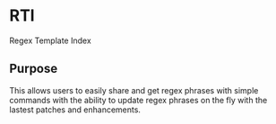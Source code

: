 # RTI

Regex Template Index

## Purpose

This allows users to easily share and get regex phrases with simple commands with the ability to update regex phrases on the fly with the lastest patches and enhancements.